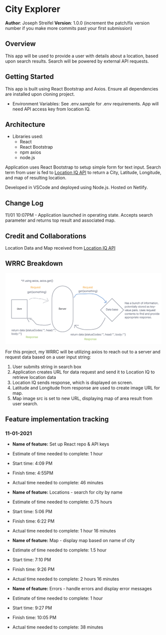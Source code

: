# City Explorer

**Author**: Joseph Streifel
**Version**: 1.0.0 (increment the patch/fix version number if you make more commits past your first submission)

## Overview

This app will be used to provide a user with details about a location, based upon search results. Search will be powered by external API requests.

## Getting Started

This app is built using React Bootstrap and Axios. Ensure all dependencies are installed upon cloning project.

* Environment Variables: See .env.sample for .env requirements. App will need API access key from location IQ.

## Architecture

* Libraries used:
  * React
  * React Bootstrap
  * npm axios
  * node.js

Application uses React Bootstrap to setup simple form for text input. Search term from user is fed to [Location IQ API](https://locationiq.com/) to return a City, Latitude, Longitude, and map of resulting location.

Developed in VSCode and deployed using Node.js. Hosted on Netlify.

## Change Log

11/01 10:07PM - Application launched in operating state. Accepts search parameter and returns top result and associated map.

## Credit and Collaborations

Location Data and Map received from [Location IQ API](https://locationiq.com/)

## WRRC Breakdown

![wrrc sketch](readme-img/11-01-wrrc.png)

For this project, my WRRC will be utilizing axios to reach out to a server and request data based on a user input string:

1. User submits string in search box
2. Application creates URL for data request and send it to Location IQ to retrieve location data
3. Location IQ sends response, which is displayed on screen.
4. Latitude and Longitude from response are used to create image URL for map.
5. Map image src is set to new URL, displaying map of area result from user search.

## Feature implementation tracking

### 11-01-2021

* **Name of feature:** Set up React repo & API keys
* Estimate of time needed to complete: 1 hour
* Start time: 4:09 PM
* Finish time: 4:55PM
* Actual time needed to complete: 46 minutes

* **Name of feature:** Locations - search for city by name
* Estimate of time needed to complete: 0.75 hours
* Start time: 5:06 PM
* Finish time: 6:22 PM
* Actual time needed to complete: 1 hour 16 minutes

* **Name of feature:** Map - display map based on name of city
* Estimate of time needed to complete: 1.5 hour
* Start time: 7:10 PM
* Finish time: 9:26 PM
* Actual time needed to complete: 2 hours 16 minutes

* **Name of feature:** Errors - handle errors and display error messages
* Estimate of time needed to complete: 1 hour
* Start time: 9:27 PM
* Finish time: 10:05 PM
* Actual time needed to complete: 38 minutes
